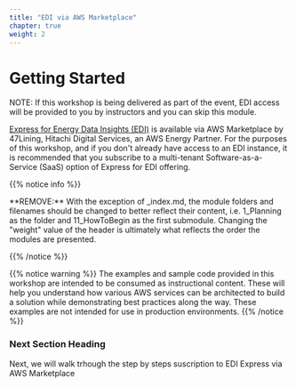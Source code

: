 ```yaml
---
title: "EDI via AWS Marketplace"
chapter: true
weight: 2
---
```


# Getting Started

NOTE: If this workshop is being delivered as part of the event, EDI access will be provided to you by instructors and you can skip this module.

[Express for Energy Data Insights (EDI)](https://aws.amazon.com/marketplace/pp/prodview-n3hoeanhhzcmm) is available via AWS Marketplace by 47Lining, Hitachi Digital Services, an AWS Energy Partner. For the purposes of this workshop, and if you don't already have access to an EDI instance, it is recommended that you subscribe to a multi-tenant Software-as-a-Service (SaaS) option of Express for EDI offering. 

{{% notice info %}}
<p style='text-align: left;'>
**REMOVE:** With the exception of _index.md, the module folders and filenames should be changed to better reflect their content, i.e. 1_Planning as the folder and 11_HowToBegin as the first submodule. Changing the "weight" value of the header is ultimately what reflects the order the modules are presented.
</p>
{{% /notice %}}

{{% notice warning %}}
The examples and sample code provided in this workshop are intended to be consumed as instructional content. These will help you understand how various AWS services can be architected to build a solution while demonstrating best practices along the way. These examples are not intended for use in production environments.
{{% /notice %}}

### Next Section Heading
Next, we will walk trhough the step by steps suscription to EDI Express via AWS Marketplace